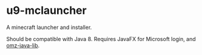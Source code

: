 # u9-mclauncher

A minecraft launcher and installer.

Should be compatible with Java 8. Requires JavaFX for Microsoft login, and [omz-java-lib](https://git.omegazero.org/omz-infrastructure/omz-java-lib).

